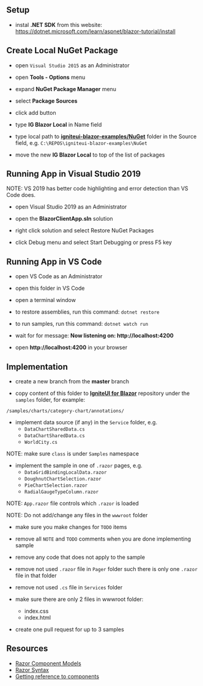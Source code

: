## Setup

- instal **.NET SDK** from this website:
https://dotnet.microsoft.com/learn/aspnet/blazor-tutorial/install

## Create Local NuGet Package

- open `Visual Studio 2015` as an Administrator
- open **Tools - Options** menu
- expand **NuGet Package Manager** menu
- select **Package Sources**
- click add button
- type **IG Blazor Local** in Name field
- type local path to [**igniteui-blazor-examples/NuGet**](https://github.com/IgniteUI/igniteui-blazor-examples) folder in the Source field, e.g.
`C:\REPOS\igniteui-blazor-examples\NuGet`

- move the new **IG Blazor Local** to top of the list of packages

## Running App in Visual Studio 2019

NOTE: VS 2019 has better code highlighting and error detection than VS Code does.

- open Visual Studio 2019 as an Administrator

- open the **BlazorClientApp.sln** solution

- right click solution and select Restore NuGet Packages

- click Debug menu and select Start Debugging or press F5 key


## Running App in VS Code

- open VS Code as an Administrator

- open this folder in VS Code

- open a terminal window
- to restore assemblies, run this command:
```dotnet restore```

- to run samples, run this command:
```dotnet watch run```

- wait for for message:
**Now listening on: http://localhost:4200**

- open **http://localhost:4200** in your browser

## Implementation

- create a new branch from the **master** branch

- copy content of this folder to [**IgniteUI for Blazor**](https://github.com/IgniteUI/igniteui-blazor-examples) repository under the `samples` folder, for example:

`/samples/charts/category-chart/annotations/`

- implement data source (if any) in the `Service` folder, e.g.
    - `DataChartSharedData.cs`
    - `DataChartSharedData.cs`
    - `WorldCity.cs`

NOTE: make sure `class` is under `Samples` namespace

- implement the sample in one of `.razor` pages, e.g.
    - `DataGridBindingLocalData.razor`
    - `DoughnutChartSelection.razor`
    - `PieChartSelection.razor`
    - `RadialGaugeTypeColumn.razor`

NOTE: `App.razor` file controls which `.razor` is loaded

NOTE: Do not add/change any files in the `wwwroot` folder

- make sure you make changes for `TODO` items

- remove all `NOTE` and `TODO` comments when you are done implementing sample

- remove any code that does not apply to the sample

- remove not used `.razor` file in `Pager` folder such there is only one `.razor` file in that folder

- remove not used `.cs` file in `Services` folder

- make sure there are only 2 files in wwwroot folder:
    - index.css
    - index.html

- create one pull request for up to 3 samples


## Resources

- [Razor Component Models](https://www.codemag.com/article/1911052)
- [Razor Syntax](https://docs.microsoft.com/en-us/aspnet/core/blazor/components/?view=aspnetcore-3.1#razor-syntax)
- [Getting reference to components](https://docs.microsoft.com/en-us/aspnet/core/blazor/components/?view=aspnetcore-3.1#capture-references-to-components)
